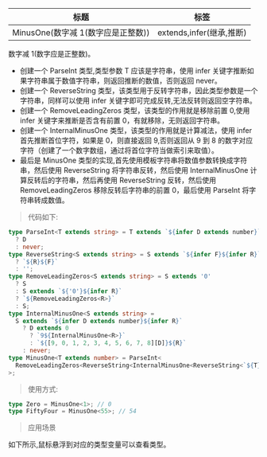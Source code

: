 | 标题                               | 标签                     |
| ---------------------------------- | ------------------------ |
| MinusOne(数字减 1(数字应是正整数)) | extends,infer(继承,推断) |

数字减 1(数字应是正整数)。

- 创建一个 ParseInt 类型,类型参数 T 应该是字符串，使用 infer 关键字推断如果字符串属于数值字符串，则返回推断的数值，否则返回 never。
- 创建一个 ReverseString 类型，该类型用于反转字符串，因此类型参数是一个字符串，同样可以使用 infer 关键字即可完成反转,无法反转则返回空字符串。
- 创建一个 RemoveLeadingZeros 类型，该类型的作用就是移除前置 0,使用 infer 关键字来推断是否含有前置 0，有就移除，无则返回字符串。
- 创建一个 InternalMinusOne 类型，该类型的作用就是计算减法，使用 infer 首先推断首位字符，如果是 0，则直接返回 9,否则返回从 9 到 8 的数字对应字符（创建了一个数字数组，通过将首位字符当做索引来取值）。
- 最后是 MinusOne 类型的实现,首先使用模板字符串将数值参数转换成字符串，然后使用 ReverseString 将字符串反转，然后使用 InternalMinusOne 计算反转后的字符串，然后再使用 ReverseString 反转，然后使用 RemoveLeadingZeros 移除反转后字符串的前置 0，最后使用 ParseInt 将字符串转成数值。

> 代码如下:

```ts
type ParseInt<T extends string> = T extends `${infer D extends number}`
  ? D
  : never;
type ReverseString<S extends string> = S extends `${infer F}${infer R}`
  ? `${R}${F}`
  : '';
type RemoveLeadingZeros<S extends string> = S extends '0'
  ? S
  : S extends `${'0'}${infer R}`
  ? `${RemoveLeadingZeros<R>}`
  : S;
type InternalMinusOne<S extends string> =
  S extends `${infer D extends number}${infer R}`
    ? D extends 0
      ? `9${InternalMinusOne<R>}`
      : `${[9, 0, 1, 2, 3, 4, 5, 6, 7, 8][D]}${R}`
    : never;
type MinusOne<T extends number> = ParseInt<
  RemoveLeadingZeros<ReverseString<InternalMinusOne<ReverseString<`${T}`>>>>
>;
```

> 使用方式:

```ts
type Zero = MinusOne<1>; // 0
type FiftyFour = MinusOne<55>; // 54
```

> 应用场景

如下所示,鼠标悬浮到对应的类型变量可以查看类型。

<div class="code-editor" data-url="codes/typescript/demo/MinusOne.ts" data-language="typescript"></div>
